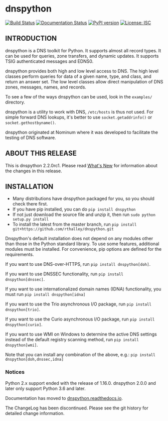 # dnspython

[![Build Status](https://github.com/rthalley/dnspython/actions/workflows/python-package.yml/badge.svg)](https://github.com/rthalley/dnspython/actions/)
[![Documentation Status](https://readthedocs.org/projects/dnspython/badge/?version=latest)](https://dnspython.readthedocs.io/en/latest/?badge=latest)
[![PyPI version](https://badge.fury.io/py/dnspython.svg)](https://badge.fury.io/py/dnspython)
[![License: ISC](https://img.shields.io/badge/License-ISC-brightgreen.svg)](https://opensource.org/licenses/ISC)

## INTRODUCTION

dnspython is a DNS toolkit for Python. It supports almost all record types. It
can be used for queries, zone transfers, and dynamic updates. It supports TSIG
authenticated messages and EDNS0.

dnspython provides both high and low level access to DNS. The high level classes
perform queries for data of a given name, type, and class, and return an answer
set. The low level classes allow direct manipulation of DNS zones, messages,
names, and records.

To see a few of the ways dnspython can be used, look in the `examples/`
directory.

dnspython is a utility to work with DNS, `/etc/hosts` is thus not used. For
simple forward DNS lookups, it's better to use `socket.getaddrinfo()` or
`socket.gethostbyname()`.

dnspython originated at Nominum where it was developed
to facilitate the testing of DNS software.

## ABOUT THIS RELEASE

This is dnspython 2.2.0rc1.
Please read
[What's New](https://dnspython.readthedocs.io/en/latest/whatsnew.html) for
information about the changes in this release.

## INSTALLATION

* Many distributions have dnspython packaged for you, so you should
  check there first.
* If you have pip installed, you can do `pip install dnspython`
* If not just download the source file and unzip it, then run
  `sudo python setup.py install`
* To install the latest from the master branch, run `pip install git+https://github.com/rthalley/dnspython.git`

Dnspython's default installation does not depend on any modules other than
those in the Python standard library.  To use some features, additional modules
must be installed.  For convenience, pip options are defined for the
requirements.

If you want to use DNS-over-HTTPS, run
`pip install dnspython[doh]`.

If you want to use DNSSEC functionality, run
`pip install dnspython[dnssec]`.

If you want to use internationalized domain names (IDNA)
functionality, you must run
`pip install dnspython[idna]`

If you want to use the Trio asynchronous I/O package, run
`pip install dnspython[trio]`.

If you want to use the Curio asynchronous I/O package, run
`pip install dnspython[curio]`.

If you want to use WMI on Windows to determine the active DNS settings
instead of the default registry scanning method, run
`pip install dnspython[wmi]`.

Note that you can install any combination of the above, e.g.:
`pip install dnspython[doh,dnssec,idna]`

### Notices

Python 2.x support ended with the release of 1.16.0.  dnspython 2.0.0 and
later only support Python 3.6 and later.

Documentation has moved to
[dnspython.readthedocs.io](https://dnspython.readthedocs.io).

The ChangeLog has been discontinued.  Please see the git history for detailed
change information.
